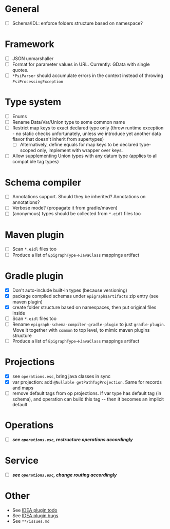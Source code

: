 # General
- [ ] Schema/IDL: enforce folders structure based on namespace?

# Framework
- [ ] JSON unmarshaller
- [ ] Format for parameter values in URL. Currently: GData with single quotes.
- [ ] `*PsiParser` should accumulate errors in the context instead of throwing `PsiProcessingException`

# Type system
- [ ] Enums
- [ ] Rename Data/Var/Union type to some common name
- [ ] Restrict map keys to exact declared type only (throw runtime exception - no static checks unfortunately, unless we introduce yet another data flavor that doesn't inherit from supertypes)
  - [ ] Alternatively, define equals for map keys to be declared type-scoped only, implement with wrapper over keys.
- [ ] Allow supplementing Union types with any datum type (applies to all compatible tag types)

# Schema compiler
- [ ] Annotations support. Should they be inherited? Annotations on annotations?
- [ ] Verbose mode? (propagate it from gradle/maven)
- [ ] (anonymous) types should be collected from `*.eidl` files too

# Maven plugin
- [ ] Scan `*.eidl` files too
- [ ] Produce a list of `EpigraphType`->`JavaClass` mappings artifact

# Gradle plugin
- [x] Don't auto-include built-in types (because versioning)
- [x] package compiled schemas under `epigraph$artifacts` zip entry (see maven plugin)
- [x] create folder structure based on namespaces, then put original files inside
- [ ] Scan `*.eidl` files too
- [ ] Rename `epigraph-schema-compiler-gradle-plugin` to just `gradle-plugin`. Move it together with `common` to top level, to mimic maven plugins structure
- [ ] Produce a list of `EpigraphType`->`JavaClass` mappings artifact

# Projections
- [x] see `operations.esc`, bring java classes in sync
- [x] var projection: add `@Nullable getPathTagProjection`. Same for records and maps
- [ ] remove default tags from op projections. If var type has default tag (in schema), and operation can build this tag -- then it becomes an implicit default

# Operations  
- [ ] ***see `operations.esc`, restructure operations accordingly***

# Service
- [ ] ***see `operations.esc`, change routing accordingly***

# Other
- See [IDEA plugin todo](idea-plugin/todo.md)
- See [IDEA plugin bugs](idea-plugin/bugs.md)
- See `**/issues.md`